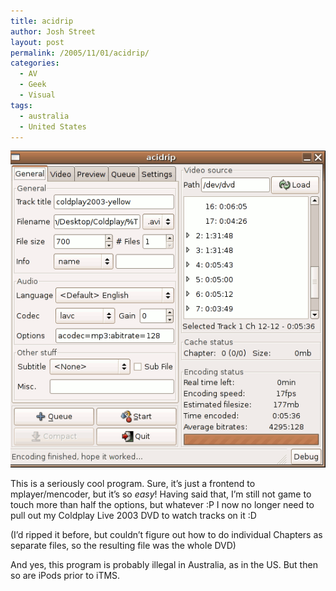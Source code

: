 ```yaml
---
title: acidrip
author: Josh Street
layout: post
permalink: /2005/11/01/acidrip/
categories:
  - AV
  - Geek
  - Visual
tags:
  - australia
  - United States
---
```

![A screenshot of acidrip][1]

This is a seriously cool program. Sure, it&#8217;s just a frontend to mplayer/mencoder, but it&#8217;s so *easy*! Having said that, I&#8217;m still not game to touch more than half the options, but whatever :P I now no longer need to pull out my Coldplay Live 2003 DVD to watch tracks on it :D

(I&#8217;d ripped it before, but couldn&#8217;t figure out how to do individual Chapters as separate files, so the resulting file was the whole DVD)

And yes, this program is probably illegal in Australia, as in the US. But then so are iPods prior to iTMS.

 [1]: /blog/wp-content/2005/11/acidrip.png